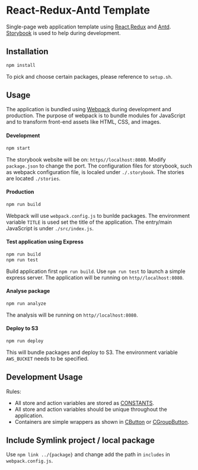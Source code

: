 # React-Redux-Antd Template
Single-page web application template using [React](https://reactjs.org/),[Redux](https://redux.js.org/) and [Antd](https://ant.design/).
[Storybook](https://storybook.js.org/) is used to help during development.

## Installation
```bash
npm install
```
To pick and choose certain packages, please reference to `setup.sh`.

## Usage
The application is bundled using [Webpack](https://webpack.js.org/) during development and production. 
The purpose of webpack is to bundle modules for JavaScript and to transform front-end assets like HTML, CSS, and images.
#### Development
```bash
npm start
```
The storybook website will be on: `https//localhost:8080`. Modify `package.json` to change the port.
The configuration files for storybook, such as webpack configuration file, is localed under `./.storybook`.
The stories are located `./stories`.

#### Production
```bash
npm run build
```
Webpack will use `webpack.config.js` to bunlde packages. 
The environment variable `TITLE` is used set the title of the application.
The entry/main JavaScript is under `./src/index.js`.

#### Test application using Express
```bash
npm run build
npm run test
```
Build application first `npm run build`. 
Use `npm run test` to launch a simple express server. The application will be running on `http//localhost:8080`.

#### Analyse package
```bash
npm run analyze
```
The analysis will be running on `http//localhost:8080`.

#### Deploy to S3
```bash
npm run deploy
```
This will bundle packages and deploy to S3. The environment variable `AWS_BUCKET` needs to be specified.

## Development Usage

Rules:
- All store and action variables are stored as [CONSTANTS](./constants.js).
- All store and action variables should be unique throughout the application.
- Containers are simple wrappers as shown in [CButton](./containers/CButton.js) or [CGroupButton](./containers/CGroupButton.js).


## Include Symlink project / local package
Use `npm link ../{package}` and change add the path in `includes` in `webpack.config.js`.

